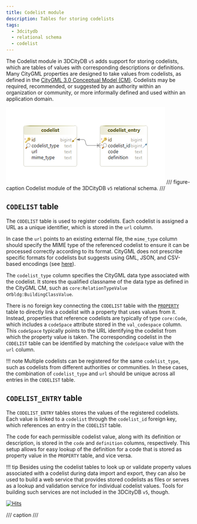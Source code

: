 ```yaml
---
title: Codelist module
description: Tables for storing codelists
tags:
  - 3dcitydb
  - relational schema
  - codelist
---
```


The Codelist module in 3DCityDB `v5` adds support for storing codelists, which are tables of values with corresponding
descriptions or definitions. Many CityGML properties are designed to take values from codelists, as defined in the
[CityGML 3.0 Conceptual Model (CM)](https://docs.ogc.org/is/20-010/20-010.html). Codelists may be required, recommended,
or suggested by an authority within an organization or community, or more informally defined and used within an
application
domain.

![codelist module](assets/codelist-module.png)
/// figure-caption
Codelist module of the 3DCityDB `v5` relational schema.
///

## `CODELIST` table

The `CODELIST` table is used to register codelists. Each codelist is assigned a URL as a unique identifier, which is
stored in the `url` column.

In case the `url` points to an existing external file, the `mime_type` column should specify the
MIME type of the referenced codelist to ensure it can be processed correctly according to its format. CityGML does not
prescribe specific formats for codelists but suggests using GML, JSON, and CSV-based encodings (see
[here](https://docs.ogc.org/is/21-006r2/21-006r2.html#annex-codelist-usage)).

The `codelist_type` column specifies the CityGML data type associated with the codelist. It stores the qualified
classname of the data type as defined in the CityGML CM, such as `core:RelationTypeValue` or`bldg:BuildingClassValue`.

There is no foreign key connecting the `CODELIST` table with the [`PROPERTY`](feature-module.md#property-table) table
to directly link a codelist with a property that uses values from it. Instead, properties that reference codelists are
typically of type `core:Code`, which includes a `codeSpace` attribute stored in the `val_codespace` column. This `codeSpace`
typically points to the URL identifying the codelist from which the property value is taken. The corresponding codelist in
the `CODELIST` table can be identified by matching the `codeSpace` value with the `url` column.

!!! note
    Multiple codelists can be registered for the same `codelist_type`, such as codelists from different
    authorities or communities. In these cases, the combination of `codelist_type` and `url` should be unique across
    all entries in the `CODELIST` table.

## `CODELIST_ENTRY` table

The `CODELIST_ENTRY` tables stores the values of the registered codelists. Each value is linked to a
`codelist` through the `codelist_id` foreign key, which references an entry in the `CODELIST` table.

The code for each permissible codelist value, along with its definition or description, is stored in the `code` and
`definition` columns, respectively. This setup allows for easy lookup of the definition for a code that is stored as
property value in the `PROPERTY` table, and vice versa.

!!! tip
    Besides using the codelist tables to look up or validate property values associated with a codelist during data import
    and export, they can also be used to build a web service that provides stored codelists as files or serves as a lookup and
    validation service for individual codelist values. Tools for building such services are not included in the
    3DCityDB `v5`, though.

[![Hits](https://hits.seeyoufarm.com/api/count/incr/badge.svg?url=https%3A%2F%2F3dcitydb.github.io%2F3dcitydb-mkdocs%2F3dcitydb%2Fcodelist-module%2F&count_bg=%2379C83D&title_bg=%23555555&icon=&icon_color=%23E7E7E7&title=Visitors&edge_flat=false)](https://hits.seeyoufarm.com/#history)

/// caption
///
